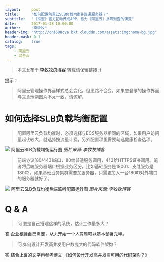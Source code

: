 ```yaml
---
layout:     post
title:      "如何配置阿里云SLB负载均衡并连通服务器？"
subtitle:   "《推蜜》官方互动养成APP，借力《阿里云》从零到壹的演变"
date:       2017-01-28 10:00:00
author:     "李牧牧"
header-img: "http://onb688cva.bkt.clouddn.com/assets:img:home-bg.jpg"
header-mask: 0.1
catalog:    true
tags:
    - 阿里云
    - 混合云
---
```


> 本文发布于 [李牧牧的博客](http://limumu.me) 转载请保留链接 ;)

  



提示：

> 阿里云管理操作界面样式总会变化，但思路不会变，如果您登录的操作界面与文章示例图片不太一致，请谅解。



# 如何选择SLB负载均衡配置

>  配置阿里云负载均衡时，必须选择与ECS服务器相同的区域，如果用户访问量起伏较大，就选择按流量计费，另外配置项里需要勾选健康检查选项。

![](http://onb688cva.bkt.clouddn.com/assets:post:img:20170401_slb.png)
阿里云SLB负载均衡运行图  *图片来源: 李牧牧博客* 



>  前端协议[80/443]端口，80给普通服务调用，443给HTTPS证书调用。笔者将后端服务器端口根据业务区分，比如基础服务是18001、支付服务是18002，如果基础业务集群需要加服务器，只需要加入一台18001对外端口的服务器就好了。

![](http://onb688cva.bkt.clouddn.com/assets:post:img:20170401_slb_ecs.png)
阿里云SLB负载均衡后端监听配置运行图  *图片来源: 李牧牧博客* 



# Q & A

> 问 要是自己搭建这样的系统，估计工作量多大？

答 企业根据自己需要，从头开始一个人两周可以基本部署完毕。

> 问 如何设计开发高并发用户数庞大的代码软件架构？

答 结合上面的文字再参考博文 [《如何设计开发高并发高可用的代码架构？》](http://www.limumu.me/2017/02/16/create-java-from-aliyun/ "如何设计开发高并发高可用的代码架构？")










